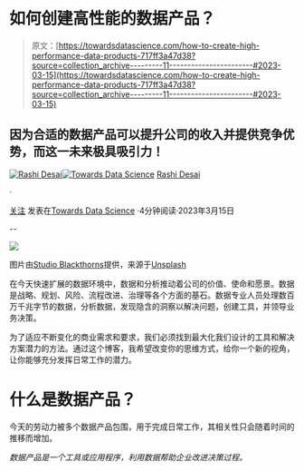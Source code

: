# 如何创建高性能的数据产品？

> 原文：[https://towardsdatascience.com/how-to-create-high-performance-data-products-717ff3a47d38?source=collection_archive---------11-----------------------#2023-03-15](https://towardsdatascience.com/how-to-create-high-performance-data-products-717ff3a47d38?source=collection_archive---------11-----------------------#2023-03-15)

## 因为合适的数据产品可以提升公司的收入并提供竞争优势，而这一未来极具吸引力！

[](https://rashidesai2424.medium.com/?source=post_page-----717ff3a47d38--------------------------------)[![Rashi Desai](../Images/0a706eb6bb2407c83c67a874e3747e36.png)](https://rashidesai2424.medium.com/?source=post_page-----717ff3a47d38--------------------------------)[](https://towardsdatascience.com/?source=post_page-----717ff3a47d38--------------------------------)[![Towards Data Science](../Images/a6ff2676ffcc0c7aad8aaf1d79379785.png)](https://towardsdatascience.com/?source=post_page-----717ff3a47d38--------------------------------) [Rashi Desai](https://rashidesai2424.medium.com/?source=post_page-----717ff3a47d38--------------------------------)

·

[关注](https://medium.com/m/signin?actionUrl=https%3A%2F%2Fmedium.com%2F_%2Fsubscribe%2Fuser%2F856a7c948cc2&operation=register&redirect=https%3A%2F%2Ftowardsdatascience.com%2Fhow-to-create-high-performance-data-products-717ff3a47d38&user=Rashi+Desai&userId=856a7c948cc2&source=post_page-856a7c948cc2----717ff3a47d38---------------------post_header-----------) 发表在[Towards Data Science](https://towardsdatascience.com/?source=post_page-----717ff3a47d38--------------------------------) ·4分钟阅读·2023年3月15日[](https://medium.com/m/signin?actionUrl=https%3A%2F%2Fmedium.com%2F_%2Fvote%2Ftowards-data-science%2F717ff3a47d38&operation=register&redirect=https%3A%2F%2Ftowardsdatascience.com%2Fhow-to-create-high-performance-data-products-717ff3a47d38&user=Rashi+Desai&userId=856a7c948cc2&source=-----717ff3a47d38---------------------clap_footer-----------)

--

[](https://medium.com/m/signin?actionUrl=https%3A%2F%2Fmedium.com%2F_%2Fbookmark%2Fp%2F717ff3a47d38&operation=register&redirect=https%3A%2F%2Ftowardsdatascience.com%2Fhow-to-create-high-performance-data-products-717ff3a47d38&source=-----717ff3a47d38---------------------bookmark_footer-----------)![](../Images/96d4bad1e9f57aa25e9f8bb8855d72d3.png)

图片由[Studio Blackthorns](https://unsplash.com/@studioblackthorns?utm_source=unsplash&utm_medium=referral&utm_content=creditCopyText)提供，来源于[Unsplash](https://unsplash.com/s/photos/packaging?orientation=landscape&utm_source=unsplash&utm_medium=referral&utm_content=creditCopyText)

在今天快速扩展的数据环境中，数据和分析推动着公司的价值、使命和愿景。数据是战略、规划、风险、流程改进、治理等各个方面的基石。数据专业人员处理数百万千兆字节的数据，分析数据，发现隐含的洞察以解决问题，创建工具，并领导业务决策。

为了适应不断变化的商业需求和要求，我们必须找到最大化我们设计的工具和解决方案潜力的方法。通过这个博客，我希望改变你的思维方式，给你一个新的视角，让你能够充分发挥日常工作的潜力。

# **什么是数据产品？**

今天的劳动力被多个数据产品包围，用于完成日常工作，其相关性只会随着时间的推移而增加。

*数据产品是一个工具或应用程序，利用数据帮助企业改进决策过程。*
